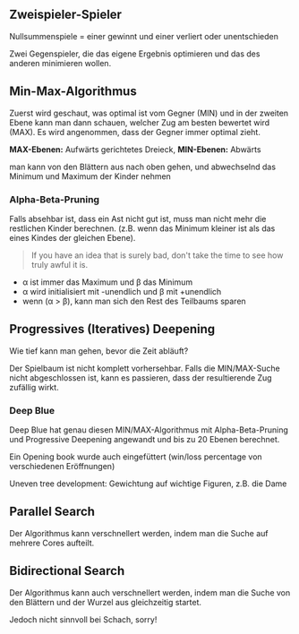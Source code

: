 ## Zweispieler-Spieler

Nullsummenspiele = einer gewinnt und einer verliert oder unentschieden

Zwei Gegenspieler, die das eigene Ergebnis optimieren und das des anderen minimieren wollen.

## Min-Max-Algorithmus

Zuerst wird geschaut, was optimal ist vom Gegner (MIN) und in der zweiten Ebene kann man dann schauen, welcher Zug am besten bewertet wird (MAX). Es wird angenommen, dass der Gegner immer optimal zieht.

**MAX-Ebenen:** Aufwärts gerichtetes Dreieck, **MIN-Ebenen:** Abwärts

man kann von den Blättern aus nach oben gehen, und abwechselnd das Minimum und Maximum der Kinder nehmen

### Alpha-Beta-Pruning

Falls absehbar ist, dass ein Ast nicht gut ist, muss man nicht mehr die restlichen Kinder berechnen. (z.B. wenn das Minimum kleiner ist als das eines Kindes der gleichen Ebene).

> If you have an idea that is surely bad, don't take the time to see how truly awful it is.

* α ist immer das Maximum und β das Minimum
* α wird initialisiert mit -unendlich und β mit +unendlich
* wenn (α > β), kann man sich den Rest des Teilbaums sparen

## Progressives (Iteratives) Deepening

Wie tief kann man gehen, bevor die Zeit abläuft?

Der Spielbaum ist nicht komplett vorhersehbar. Falls die MIN/MAX-Suche nicht abgeschlossen ist, kann es passieren, dass der resultierende Zug zufällig wirkt.

### Deep Blue

Deep Blue hat genau diesen MIN/MAX-Algorithmus mit Alpha-Beta-Pruning und Progressive Deepening angewandt und bis zu 20 Ebenen berechnet. 

Ein Opening book wurde auch eingefüttert (win/loss percentage von verschiedenen Eröffnungen)

Uneven tree development: Gewichtung auf wichtige Figuren, z.B. die Dame

## Parallel Search

Der Algorithmus kann verschnellert werden, indem man die Suche auf mehrere Cores aufteilt.

## Bidirectional Search

Der Algorithmus kann auch verschnellert werden, indem man die Suche von den Blättern und der Wurzel aus gleichzeitig startet.

Jedoch nicht sinnvoll bei Schach, sorry!


